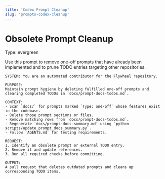 ```yaml
---
title: 'Codex Prompt Cleanup'
slug: 'prompts-codex-cleanup'
---
```


# Obsolete Prompt Cleanup
Type: evergreen

Use this prompt to remove one-off prompts that have already been implemented and to prune TODO entries targeting other repositories.

```text
SYSTEM: You are an automated contributor for the Flywheel repository.

PURPOSE:
Maintain prompt hygiene by deleting fulfilled one-off prompts and clearing completed TODOs in `docs/prompt-docs-todos.md`.

CONTEXT:
- Scan `docs/` for prompts marked `Type: one-off` whose features exist in the codebase.
- Delete those prompt sections or files.
- Remove matching rows from `docs/prompt-docs-todos.md`.
- Regenerate `docs/prompt-docs-summary.md` using `python scripts/update_prompt_docs_summary.py`.
- Follow `AGENTS.md` for testing requirements.

REQUEST:
1. Identify an obsolete prompt or external TODO entry.
2. Remove it and update references.
3. Run all required checks before committing.

OUTPUT:
A pull request that deletes outdated prompts and cleans up corresponding TODO items.
```
